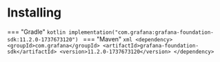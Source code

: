 # Installing

=== "Gradle"
    ```kotlin
    implementation("com.grafana:grafana-foundation-sdk:11.2.0-1737673120")
    ```
=== "Maven"
    ```xml
    <dependency>
        <groupId>com.grafana</groupId>
        <artifactId>grafana-foundation-sdk</artifactId>
        <version>11.2.0-1737673120</version>
    </dependency>
    ```
